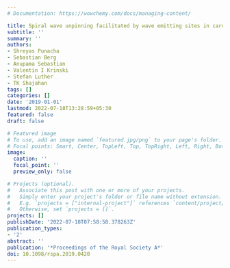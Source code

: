 ```yaml
---
# Documentation: https://wowchemy.com/docs/managing-content/

title: Spiral wave unpinning facilitated by wave emitting sites in cardiac monolayers
subtitle: ''
summary: ''
authors:
- Shreyas Punacha
- Sebastian Berg
- Anupama Sebastian
- Valentin I Krinski
- Stefan Luther
- TK Shajahan
tags: []
categories: []
date: '2019-01-01'
lastmod: 2022-07-18T13:28:59+05:30
featured: false
draft: false

# Featured image
# To use, add an image named `featured.jpg/png` to your page's folder.
# Focal points: Smart, Center, TopLeft, Top, TopRight, Left, Right, BottomLeft, Bottom, BottomRight.
image:
  caption: ''
  focal_point: ''
  preview_only: false

# Projects (optional).
#   Associate this post with one or more of your projects.
#   Simply enter your project's folder or file name without extension.
#   E.g. `projects = ["internal-project"]` references `content/project/deep-learning/index.md`.
#   Otherwise, set `projects = []`.
projects: []
publishDate: '2022-07-18T07:58:58.378263Z'
publication_types:
- '2'
abstract: ''
publication: '*Proceedings of the Royal Society A*'
doi: 10.1098/rspa.2019.0420
---
```

